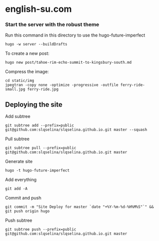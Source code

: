 # english-su.com

### Start the server with the robust theme

Run this command in this directory to use the hugo-future-imperfect

```
hugo -w server --buildDrafts
```

To create a new post:
```
hugo new post/tahoe-rim-echo-summit-to-kingsbury-south.md
```

Compress the image:
```
cd static/img
jpegtran -copy none -optimize -progressive -outfile ferry-ride-small.jpg ferry-ride.jpg
```

## Deploying the site
Add subtree
```
git subtree add --prefix=public git@github.com:slqselina/slqselina.github.io.git master --squash
```
Pull subtree
```
git subtree pull --prefix=public git@github.com:slqselina/slqselina.github.io.git master
```
Generate site
```
hugo -t hugo-future-imperfect
```
Add everything
```
git add -A
```
Commit and push
```
git commit -m "Site Deploy for master `date "+%Y-%m-%d-%H%M%S"`" && git push origin hugo
```
Push subtree
```
git subtree push --prefix=public git@github.com:slqselina/slqselina.github.io.git master
```
